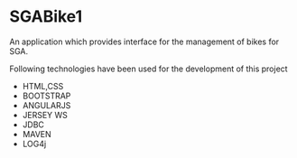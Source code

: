 # SGABike1
An application which provides interface for the management of bikes for SGA.


Following technologies have been used for the development of this project
- HTML,CSS
- BOOTSTRAP
- ANGULARJS
- JERSEY WS
- JDBC
- MAVEN
- LOG4j
